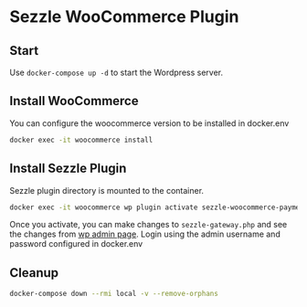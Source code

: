 # Sezzle WooCommerce Plugin

## Start
Use `docker-compose up -d` to start the Wordpress server.

## Install WooCommerce
You can configure the woocommerce version to be installed in docker.env

```bash
docker exec -it woocommerce install
```

## Install Sezzle Plugin
Sezzle plugin directory is mounted to the container.

```bash
docker exec -it woocommerce wp plugin activate sezzle-woocommerce-payment
```

Once you activate, you can make changes to `sezzle-gateway.php` and see the changes from [wp admin page](http://localhost/wp-admin/admin.php?page=wc-settings&tab=checkout&section=sezzlepay). Login using the admin username and password configured in docker.env

## Cleanup
```bash
docker-compose down --rmi local -v --remove-orphans
```
